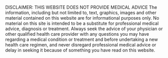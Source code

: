 DISCLAIMER: THIS WEBSITE DOES NOT PROVIDE MEDICAL ADVICE
The information, including but not limited to, text, graphics, images and other material contained on this website 
are for informational purposes only. No material on this site is intended to be a substitute for professional medical advice, 
diagnosis or treatment. Always seek the advice of your physician or other qualified health care provider with any questions 
you may have regarding a medical condition or treatment and before undertaking a new health care regimen, 
and never disregard professional medical advice or delay in seeking it because of something you have read on this website.
